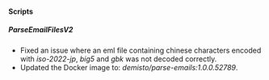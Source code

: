 
#### Scripts

##### ParseEmailFilesV2

- Fixed an issue where an eml file containing chinese characters encoded with *iso-2022-jp*, *big5* and *gbk* was not decoded correctly.
- Updated the Docker image to: *demisto/parse-emails:1.0.0.52789*.
